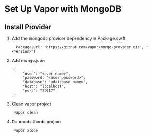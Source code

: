 # Set Up Vapor with MongoDB

## Install Provider

1. Add the mongodb provider dependency in Package.swift

		.Package(url: "https://github.com/vapor/mongo-provider.git", "<version>")

2. Add mongo.json

		{
			"user": "<user name>",
			"password: "<user password>",
			"database": "<database name>",
    		"host": "localhost",
    		"port": "27017"
		}
		
3. Clean vapor project

		vapor clean
		
4. Re-create Xcode project

		vapor xcode